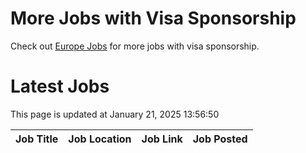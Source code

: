 # More Jobs with Visa Sponsorship

Check out [Europe Jobs](https://github.com/sureshparimi/europejobs#latest-jobs) for more jobs with visa sponsorship.

# Latest Jobs

This page is updated at January 21, 2025 13:56:50

| Job Title | Job Location | Job Link | Job Posted |
| --- | --- | --- | --- |
